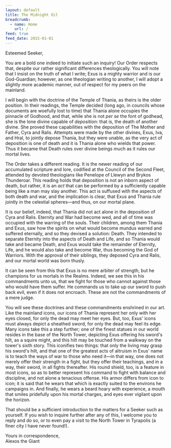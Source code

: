 ```yaml
---
layout: default
title: The Midnight Oil
breadcrumb:
  - name: Home
    url: /
feed: true
feed_date: 2015-01-01
---
```

Esteemed Seeker,

You are a bold one indeed to initiate such an inquiry!  Our Order respects that, despite our rather significant differences theologically.  You will note that I insist on the truth of what I write; Exus is a mighty warrior and is our God-Guardian; however, as one theologian writing to another, I will adopt a slightly more academic manner, out of respect for my peers on the mainland.

I will begin with the doctrine of the Temple of Thania, as theirs is the older position.  In their readings, the Temple decided (long ago, in councils whose documents are woefully lost to time) that Thania alone occupies the pinnacle of Godhood, and that, while she is not *per se* the font of godhead, she is the lone divine capable of *deposition*: that is, the death of another divine.  She proved these capabilities with the deposition of The Mother and Father, Cyra and Ralis.  Attempts were made by the other divines, Exus, Iva, and Hral, to jointly depose Thania, but they were unable, as the very act of deposition is one of death and it is Thania alone who wields that power.  Thus it became that Death rules over divine beings much as it rules our mortal lives.

The Order takes a different reading.  It is the newer reading of our accumulated scripture and lore, codified at the Council of the Second Fleet, attended by devoted theologians like Penelope of Llewyn and Brykos Thunderoar.  This reading holds that deposition is not an inborn aspect of death, but rather, it is an *act* that can be performed by a sufficiently capable being like a man may slay another.  This act is suffused with the aspects of both death and war, and the implication is clear, that Exus and Thania rule jointly in the celestial spheres—and thus, on our mortal plane.

It is our belief, indeed, that Thania did not act alone in the deposition of Cyra and Ralis.  Eternity and War had become wed, and all of time was occupied with the warring of the souls.  Their children, among them Thania and Exus, saw how the spirits on what would become mundus warred and suffered eternally, and so they devised a solution: Death.  They intended to separate Eternity into the aspects of Death and Life, and so Thania would take and became Death, and Exus would take the remainder of Eternity, Life, and he would also take and become War, thus becoming the God of Warriors.  With the approval of their siblings, they deposed Cyra and Ralis, and our mortal world was born thusly.

It can be seen from this that Exus is no mere arbiter of strength, but he champions for us mortals in the Realms.  Indeed, we see this in his commandments unto us, that we fight for those who cannot against those who would have them suffer.  He commands us to take up our sword to push back evil, even if it does not encroach.  These are not the commandments of a mere judge.

You will see these doctrines and these commandments enshrined in our art.  Like the mainland icons, our icons of Thania represent her only with her eyes closed, for only the dead may meet her eyes.  But, too, Exus' icons must always depict a sheathed sword, for only the dead may feel its edge.  Many icons take this a step further; one of the finest statues in our world resides in the base of the North Tower, depicting Exus offering his sword's hilt, as a squire might, and this hilt may be touched from a walkway on the tower's sixth story.  This iconifies two things: that only the living may grasp his sword's hilt, and that one of the greatest acts of altruism in Exus' name is to teach the ways of war to those who need it—in that way, one does not merely offer their strength in a fight, but they offer their teachings, and in a way, their sword, in all fights thereafter.  His round shield, too, is a feature in most icons, so as to better represent his command to fight with balance and discipline, and not alone a tenacious offense.  His armor differs from icon to icon; it is said that he wears that which is exactly suited to the environs he campaigns in.  And finally, he wears a beard hoary with experience, a mouth that smiles pridefully upon his mortal charges, and eyes ever vigilant upon the horizon.

That should be a sufficient introduction to the matters for a Seeker such as yourself.  If you wish to inquire further after any of this, I welcome you to reply and do so, or to even pay a visit to the North Tower in Tyrapolis (a finer city I have never found!).

Yours in correspondence,  
Alexos the Giant
